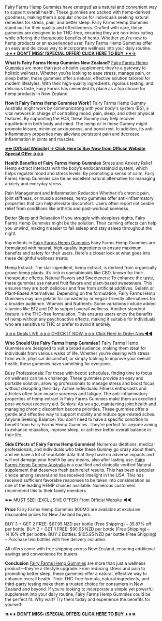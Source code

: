 Fairy Farms Hemp Gummies have emerged as a natural and convenient way to support overall health. These gummies are packed with hemp-derived goodness, making them a popular choice for individuals seeking natural remedies for stress, pain, and better sleep. Fairy Farms Hemp Gummies stand out for their quality and effectiveness. Crafted with care, these gummies are designed to be THC-free, ensuring they are non-intoxicating while offering the therapeutic benefits of hemp. Whether you're new to hemp products or an experienced user, Fairy Farms Hemp Gummies offer an easy and delicious way to incorporate wellness into your daily routine. **[⇒➧➧ DON'T MISS: (SPECIAL OFFER) CLICK HERE TO BUY ➧➧⇒](https://supplementcarts.com/fairy-farms-hemp-gummies-nz-official/)**

**What Is Fairy Farms Hemp Gummies New Zealand?**
[Fairy Farms Hemp Gummies](https://www.facebook.com/Online.Fairy.Farms.Hemp.Gummies.New.Zealand/) are more than just a health supplement; they’re a gateway to holistic wellness. Whether you’re looking to ease stress, manage pain, or sleep better, these gummies offer a natural, effective solution tailored for modern lifestyles. With their high-quality ingredients, rigorous testing, and delicious taste, Fairy Farms has cemented its place as a top choice for hemp products in New Zealand.

**How It Fairy Farms Hemp Gummies Work?**
Fairy Farms Hemp Gummy Australia might work by communicating with your body's system (BS), a vital network in charge of controlling mood, pain, sleep, and other physical features. By supporting the ECS, these Gummy may help recover equilibrium in both body and mind. The hemp oil in these Gummy might promote leisure, minimize anxiousness, and boost rest. In addition, its anti-inflammatory properties may alleviate persistent pain and decrease inflammation in joints and muscles.

**[➽➽ (Official Website) → Click Here to Buy Now from Official Website Special Offer ➲➲➲](https://supplementcarts.com/fairy-farms-hemp-gummies-nz-official/)**

**Health Benefits of Fairy Farms Hemp Gummies**
Stress and Anxiety Relief
Hemp extract interacts with the body’s endocannabinoid system, which helps regulate mood and stress levels. By promoting a sense of calm, Fairy Farms Hemp Gummies can be an excellent natural alternative for managing anxiety and everyday stress.

Pain Management and Inflammation Reduction
Whether it’s chronic pain, joint stiffness, or muscle soreness, hemp gummies offer anti-inflammatory properties that can help alleviate discomfort. Users often report noticeable relief from conditions like arthritis and post-workout soreness.

Better Sleep and Relaxation
If you struggle with sleepless nights, Fairy Farms Hemp Gummies might be the solution. Their calming effects can help you unwind, making it easier to fall asleep and stay asleep throughout the night.

Ingredients in [Fairy Farms Hemp Gummies](https://www.facebook.com/Online.Fairy.Farms.Hemp.Gummies.New.Zealand/)
Fairy Farms Hemp Gummies are formulated with natural, high-quality ingredients to ensure maximum benefits and safety for their users. Here's a closer look at what goes into these delightful wellness treats:

Hemp Extract: The star ingredient, hemp extract, is derived from organically grown hemp plants. It’s rich in cannabinoids like CBD, known for their therapeutic effects.
Natural Flavors and Sweeteners: To enhance the taste, these gummies use natural fruit flavors and plant-based sweeteners. This ensures they are both delicious and free from artificial additives.
Gelatin or Plant-Based Alternatives: Depending on the formulation, Fairy Farms Hemp Gummies may use gelatin for consistency or vegan-friendly alternatives for a broader audience.
Vitamins and Nutrients: Some variations include added vitamins like B12 and D3 to support overall wellness.
Another standout feature is the THC-free formulation. This ensures users enjoy the benefits of hemp without any psychoactive effects, making it suitable for individuals who are sensitive to THC or prefer to avoid it entirely.

[➲➲➲ Deals LIVE ➲➲➲ CHECK IT NOW ➲➲➲ Click Here to Order Now◀◀](https://supplementcarts.com/fairy-farms-hemp-gummies-nz-official/)

**Who Should Use Fairy Farms Hemp Gummies?**
Fairy Farms Hemp Gummies are designed to suit a broad audience, making them ideal for individuals from various walks of life. Whether you’re dealing with stress from work, physical discomfort, or simply looking to improve your overall health, these gummies have something for everyone.

Busy Professionals: For those with hectic schedules, finding time to focus on wellness can be a challenge. These gummies provide an easy and portable solution, allowing professionals to manage stress and boost focus without disrupting their day.
Active Individuals: Fitness enthusiasts and athletes often face muscle soreness and fatigue. The anti-inflammatory properties of hemp extract in Fairy Farms Gummies make them an excellent post-workout recovery aid.
Seniors: As we age, maintaining joint health and managing chronic discomfort become priorities. These gummies offer a gentle and effective way to support mobility and reduce age-related aches.
Anyone Seeking Balance: You don’t need to have a specific condition to benefit from Fairy Farms Hemp Gummies. They’re perfect for anyone aiming to enhance relaxation, improve sleep, or achieve better overall balance in their life.

**Side Effects of Fairy Farms Hemp Gummies!**
Numerous dietitians, medical professionals, and individuals who take these Gummy go crazy about them, and we have a lot of reputable data that they have no adverse impacts and will not damage your health by any means, also after lasting use. [Fairy Farms Hemp Gummy Australia](https://www.facebook.com/events/1113191483485382/) is a qualified and clinically verified Natural supplement that deserves fresh pain relief results. This has been a popular choice among several and has received limelight in the USA. This has received sufficient favorable responses to be taken into consideration as one of the leading HEMP choices available. Numerous customers recommend this to their family members.

[➽➽ MUST SEE: (EXCLUSIVE OFFER) From Official Website ◀◀](https://supplementcarts.com/fairy-farms-hemp-gummies-nz-official/)

**Price**
Fairy Farms Hemp Gummies 800MG are available at exclusive discounted prices for New Zealand buyers.

BUY 3 + GET 2 FREE: $67.95 NZD per bottle (Free Shipping) – 35.87% off per bottle.
BUY 2 + GET 1 FREE: $90.95 NZD per bottle (Free Shipping) – 14.16% off per bottle.
BUY 2 Bottles: $105.95 NZD per bottle (Free Shipping) – Purchase two bottles with free delivery included.

All offers come with free shipping across New Zealand, ensuring additional savings and convenience for buyers.

**Conclusion**
[Fairy Farms Hemp Gummies](https://healthquerys.com/fairy-farms-hemp-gummies-new-zealand/) are more than just a wellness product—they're a lifestyle upgrade. From reducing stress and pain to promoting better sleep, these gummies offer a natural, effective way to enhance overall health. Their THC-free formula, natural ingredients, and third-party testing make them a trusted choice for consumers in New Zealand and beyond. If you’re looking to incorporate a simple yet powerful supplement into your daily routine, Fairy Farms Hemp Gummies could be the perfect fit. Why wait? Try them today and experience the benefits for yourself!

**[⇒➧➧ DON'T MISS: (SPECIAL OFFER) CLICK HERE TO BUY ➧➧⇒](https://supplementcarts.com/fairy-farms-hemp-gummies-nz-official/)**
